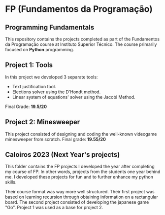 # FP (Fundamentos da Programação)
## Programming Fundamentals

This repository contains the projects completed as part of the Fundamentos da Programação course at Instituto Superior Técnico. The course primarily focused on **Python** programming.

## Project 1: Tools

In this project we developed 3 separate tools:
- Text justification tool.
- Elections solver using the D'Hondt method.
- Linear system of equations' solver using the Jacobi Method.

Final Grade: **19.5/20**

## Project 2: Minesweeper

This project consisted of designing and coding the well-known videogame minesweeper from scratch.
Final grade: **19.55/20**

## Caloiros 2023 (Next Year's projects)

This folder contains the FP projects I developed the year after completing my course of FP. In other words, projects from the students one year behind me. I developed these projects for fun and to further enhance my python skills.

Their course format was way more well structured. Their first project was based on learning recursion through obtaining information on a ractangular board. The second project consisted of developing the japanese game "Go". Project 1 was used as a base for project 2.